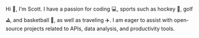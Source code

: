 Hi 👋, I'm Scott. I have a passion for coding 💻, sports such as hockey 🏒, golf ⛳, and basketball 🏀, as well as traveling ✈️. I am eager to assist with open-source projects related to APIs, data analysis, and productivity tools.

<!---
Scarvy/Scarvy is a ✨ special ✨ repository because its `README.md` (this file) appears on your GitHub profile.
You can click the Preview link to take a look at your changes.
--->
